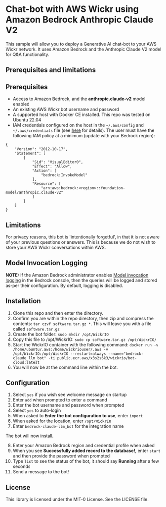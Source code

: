 # Chat-bot with AWS Wickr using Amazon Bedrock Anthropic Claude V2

This sample will allow you to deploy a Generative AI chat-bot to your AWS Wickr network. It uses Amazon Bedrock and the Anthropic Claude V2 model for Q&A functionality. 

## Prerequisites and limitations

## Prerequisites

- Access to Amazon Bedrock, and the **anthropic.claude-v2** model enabled 
- An existing AWS Wickr bot username and password
- A supported host with Docker CE installed. This repo was tested on Ubuntu 22.04
- IAM credentials configured on the host in the `~/.aws/config` and `~/.aws/credentials` file (see [here](https://docs.aws.amazon.com/cli/latest/reference/configure/) for details). The user must have the following IAM policy at a minimum (update with your Bedrock region):
```
{
    "Version": "2012-10-17",
    "Statement": [
        {
            "Sid": "VisualEditor0",
            "Effect": "Allow",
            "Action": [
                "bedrock:InvokeModel"
            ],
            "Resource": [
                "arn:aws:bedrock:<region>::foundation-model/anthropic.claude-v2"
            ]
        }
    ]
}
```

## Limitations

For privacy reasons, this bot is 'intentionally forgetful', in that it is not aware of your previous questions or answers. This is because we do not wish to store your AWS Wickr conversations within AWS. 

## Model Invocation Logging

**NOTE:** If the Amazon Bedrock administrator enables [Model invocation logging](https://docs.aws.amazon.com/bedrock/latest/userguide/model-invocation-logging.html) in the Bedrock console, then the queries will be logged and stored as-per their configuration. By default, logging is disabled.

## Installation

1. Clone this repo and then enter the directory.
2. Confirm you are within the repo directory, then zip and compress the contents: `tar czvf software.tar.gz *`. This will leave you with a file called `software.tar.gz`
3. Create the bot folder: `sudo mkdir /opt/WickrIO`
4. Copy this file to /opt/WickrIO: `sudo cp software.tar.gz /opt/WickrIO/`
5. Start the WickrIO container with the following command: `docker run -v /home/ubuntu/.aws:/home/wickriouser/.aws -v /opt/WickrIO:/opt/WickrIO --restart=always --name="bedrock-claude_llm_bot" -ti public.ecr.aws/x3s2s6k3/wickrio/bot-cloud:latest`
6. You will now be at the command line within the bot.

## Configuration

1. Select `yes` if you wish see welcome message on startup
2. Enter `add` when prompted to enter a command
3. Enter the bot username and password when prompted
4. Select `yes` to auto-login
5. When asked to **Enter the bot configuration to use**, enter `import`
6. When asked for the location, enter `/opt/WickrIO`
7. Enter `bedrock-claude-llm_bot` for the integration name

The bot will now install.

8. Enter your Amazon Bedrock region and credential profile when asked
9. When you see **Successfully added record to the database!**, enter `start` and then provide the password when prompted
10. Type `list` to see the status of the bot, it should say **Running** after a few seconds
11. Send a message to the bot!

## License

This library is licensed under the MIT-0 License. See the LICENSE file.
